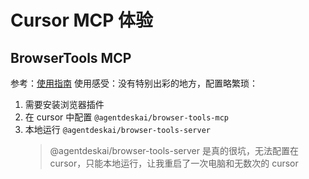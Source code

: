 # Cursor MCP 体验

## BrowserTools MCP

参考：[使用指南](https://browsertools.agentdesk.ai/installation)
使用感受：没有特别出彩的地方，配置略繁琐：

1. 需要安装浏览器插件
2. 在 cursor 中配置 `@agentdeskai/browser-tools-mcp`
3. 本地运行 `@agentdeskai/browser-tools-server`
   > @agentdeskai/browser-tools-server 是真的很坑，无法配置在 cursor，只能本地运行，让我重启了一次电脑和无数次的 cursor
